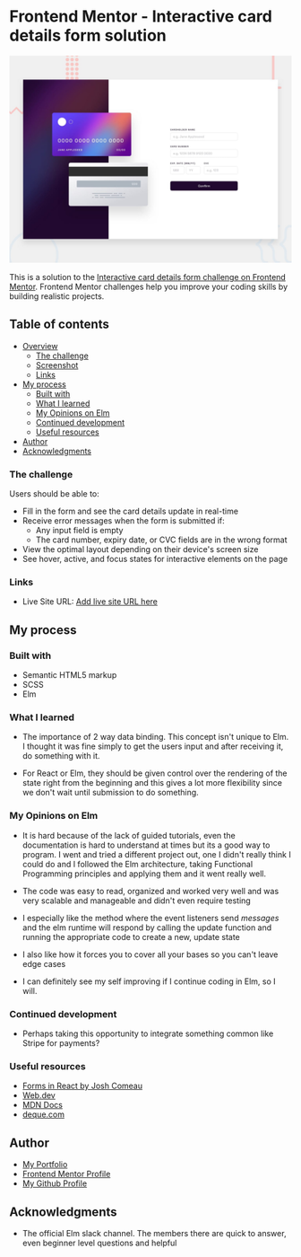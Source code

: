# Frontend Mentor - Interactive card details form solution

![Design preview for the Interactive card details form coding challenge](./images/desktop-preview.jpg)

This is a solution to the [Interactive card details form challenge on Frontend Mentor](https://www.frontendmentor.io/challenges/interactive-card-details-form-XpS8cKZDWw). Frontend Mentor challenges help you improve your coding skills by building realistic projects.

## Table of contents

- [Overview](#overview)
  - [The challenge](#the-challenge)
  - [Screenshot](#screenshot)
  - [Links](#links)
- [My process](#my-process)
  - [Built with](#built-with)
  - [What I learned](#what-i-learned)
  - [My Opinions on Elm](#my-opinions-on-elm)
  - [Continued development](#continued-development)
  - [Useful resources](#useful-resources)
- [Author](#author)
- [Acknowledgments](#acknowledgments)

### The challenge

Users should be able to:

- Fill in the form and see the card details update in real-time
- Receive error messages when the form is submitted if:
  - Any input field is empty
  - The card number, expiry date, or CVC fields are in the wrong format
- View the optimal layout depending on their device's screen size
- See hover, active, and focus states for interactive elements on the page

### Links

- Live Site URL: [Add live site URL here](https://sparkling-sable-189165.netlify.app)

## My process

### Built with

- Semantic HTML5 markup
- SCSS
- Elm

### What I learned

- The importance of 2 way data binding. This concept isn't unique to Elm. I thought it was fine simply to get the users input and after receiving it, do something with it.

- For React or Elm, they should be given control over the rendering of the state right from the beginning and this gives a lot more flexibility since we don't wait until submission to do something.

### My Opinions on Elm

- It is hard because of the lack of guided tutorials, even the documentation is hard to understand at times but its a good way to program. I went and tried a different project out, one I didn't really think I could do and I followed the Elm architecture, taking Functional Programming principles and applying them and it went really well.

- The code was easy to read, organized and worked very well and was very scalable and manageable and didn't even require testing

- I especially like the method where the event listeners send _messages_ and the elm runtime will respond by calling the update function and running the appropriate code to create a new, update state

- I also like how it forces you to cover all your bases so you can't leave edge cases

- I can definitely see my self improving if I continue coding in Elm, so I will.

### Continued development

- Perhaps taking this opportunity to integrate something common like Stripe for payments?

### Useful resources

- [Forms in React by Josh Comeau](https://www.joshwcomeau.com/react/data-binding/)
- [Web.dev](https://web.dev/learn/forms/validation/)
- [MDN Docs](https://developer.mozilla.org/en-US/docs/Learn/Forms/Form_validation)
- [deque.com](https://www.deque.com/blog/anatomy-of-accessible-forms-error-messages/)

## Author

- [My Portfolio](https://daniel-arzani-portfolio.netlify.app/)
- [Frontend Mentor Profile](https://www.frontendmentor.io/profile/danielarzani)
- [My Github Profile](https://github.com/DanielArzani)

## Acknowledgments

- The official Elm slack channel. The members there are quick to answer, even beginner level questions and helpful
